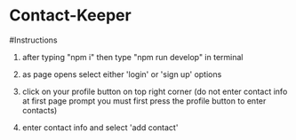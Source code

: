 # Contact-Keeper

#Instructions

1. after typing "npm i" then type "npm run develop" in terminal

2. as page opens select either 'login' or 'sign up' options

3. click on your profile button on top right corner (do not enter contact info at first page prompt you must first press the profile button to enter contacts)

4. enter contact info and select 'add contact'